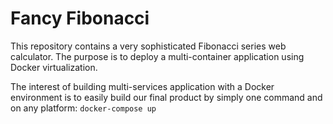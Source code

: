 # Fancy Fibonacci
This repository contains a very sophisticated Fibonacci series web calculator. The purpose is to deploy a multi-container application using Docker virtualization.

The interest of building multi-services application with a Docker environment is to easily build our final product by simply one command and on any platform: `docker-compose up`
